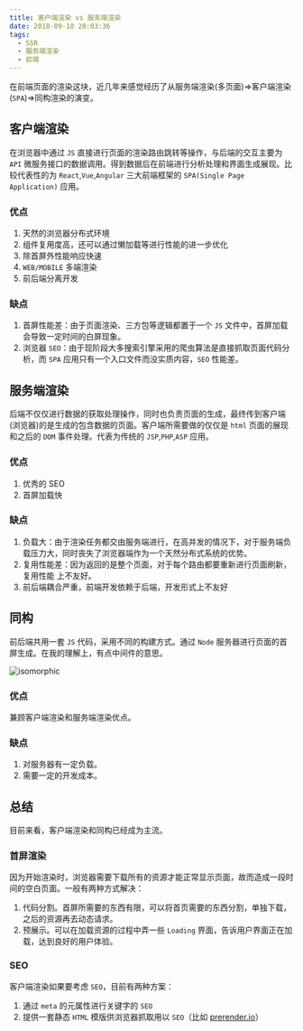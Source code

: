 ```yaml
---
title: 客户端渲染 vs 服务端渲染
date: 2018-09-10 20:03:36
tags:
  - SSR
  - 服务端渲染
  - 前端
---
```


在前端页面的渲染这块，近几年来感觉经历了从服务端渲染(多页面)=>客户端渲染(`SPA`)=>同构渲染的演变。

## 客户端渲染

在浏览器中通过 `JS` 直接进行页面的渲染路由跳转等操作，与后端的交互主要为 `API` 微服务接口的数据调用。得到数据后在前端进行分析处理和界面生成展现。比较代表性的为 `React`,`Vue`,`Angular` 三大前端框架的 `SPA(Single Page Application)` 应用。

### 优点

1. 天然的浏览器分布式环境
2. 组件复用度高，还可以通过懒加载等进行性能的进一步优化
3. 除首屏外性能响应快速
4. `WEB/MOBILE` 多端渲染
5. 前后端分离开发

### 缺点

1. 首屏性能差：由于页面渲染、三方包等逻辑都置于一个 `JS` 文件中，首屏加载会导致一定时间的白屏现象。
2. 浏览器 `SEO`：由于现阶段大多搜索引擎采用的爬虫算法是直接抓取页面代码分析，而 `SPA` 应用只有一个入口文件而没实质内容，`SEO` 性能差。

## 服务端渲染

后端不仅仅进行数据的获取处理操作，同时也负责页面的生成，最终传到客户端(浏览器)的是生成的包含数据的页面。客户端所需要做的仅仅是 `html` 页面的展现和之后的 `DOM` 事件处理。代表为传统的 `JSP`,`PHP`,`ASP` 应用。

### 优点

1. 优秀的 SEO
2. 首屏加载快

### 缺点

1. 负载大：由于渲染任务都交由服务端进行，在高并发的情况下，对于服务端负载压力大，同时丧失了浏览器端作为一个天然分布式系统的优势。
2. 复用性能差：因为返回的是整个页面，对于每个路由都要重新进行页面刷新，复用性能 上不友好。
3. 前后端耦合严重，前端开发依赖于后端，开发形式上不友好

## 同构

前后端共用一套 `JS` 代码，采用不同的构建方式。通过 `Node` 服务器进行页面的首屏生成。在我的理解上，有点中间件的意思。

![isomorphic](/assets/img/isomorphic.jpg)

### 优点

兼顾客户端渲染和服务端渲染优点。

### 缺点

1. 对服务器有一定负载。
2. 需要一定的开发成本。

## 总结

目前来看，客户端渲染和同构已经成为主流。

### 首屏渲染

因为开始渲染时，浏览器需要下载所有的资源才能正常显示页面，故而造成一段时间的空白页面。一般有两种方式解决：

1. 代码分割。首屏所需要的东西有限，可以将首页需要的东西分割，单独下载，之后的资源再去动态请求。
2. 预展示。可以在加载资源的过程中弄一些 `Loading` 界面，告诉用户界面正在加载，达到良好的用户体验。

### SEO

客户端渲染如果要考虑 `SEO`，目前有两种方案：

1. 通过 `meta` 的元属性进行关键字的 `SEO`
2. 提供一套静态 `HTML` 模版供浏览器抓取用以 `SEO`（比如 [prerender.io](https://prerender.io)）
